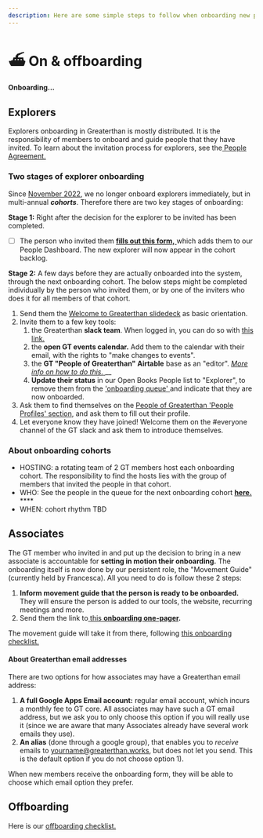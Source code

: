 ```yaml
---
description: Here are some simple steps to follow when onboarding new people to GT.
---
```


# ⛴ On & offboarding

#### Onboarding...

## Explorers

Explorers onboarding in Greaterthan is mostly distributed. It is the responsibility of members to onboard and guide people that they have invited. To learn about the invitation process for explorers, see the[ People Agreement.](../agreements/people-agreement.md#explorers)&#x20;

### Two stages of explorer onboarding&#x20;

Since [November 2022](https://www.loomio.com/d/3qmYIa7s/onboarding-explorers-in-cohorts), we no longer onboard explorers immediately, but in multi-annual _**cohorts**_. Therefore there are two key stages of onboarding:&#x20;

**Stage 1:** Right after the decision for the explorer to be invited has been completed.&#x20;

* [ ] The person who invited them [**fills out this form,** ](https://airtable.com/shrsRwYaxNOLaN46o)which adds them to our People Dashboard. The new explorer will now appear in the cohort backlog.&#x20;

**Stage 2:** A few days before they are actually onboarded into the system, through the next onboarding cohort. The below steps might be completed individually by the person who invited them, or by one of the inviters who does it for all members of that cohort.&#x20;

1. Send them the [Welcome to Greaterthan slidedeck](https://docs.google.com/presentation/d/1rFSGgnr78lhhy5qUJU2nRUVO1Xro84iDbriAotjiRV0/edit#slide=id.p21) as basic orientation.&#x20;
2. Invite them to a few key tools:
   1. the Greaterthan **slack team**. When logged in, you can do so with [this link. ](https://greaterfinance.slack.com/admin/invites)
   2. the **open GT events calendar.** Add them to the calendar with their email, with the rights to "make changes to events".
   3. the **GT "People of Greaterthan" Airtable** base as an "editor". [_More info on how to do this._ ](https://docs.google.com/document/d/1Qxa1fWOnZw7emMDMz-DHXMNzclQ9VMdMWHvCJ8RUF8M/edit)__
   4. **Update their status** in our Open Books People list to "Explorer", to remove them from the ['onboarding queue' ](https://airtable.com/app9eFED6mT3xijkm/pagZJ5UUwGsDt2ujA?Pllch=rec9kT2iaiaTymIkA)and indicate that they are now onboarded.
3. Ask them to find themselves on the [People of Greaterthan 'People Profiles' section](https://airtable.com/app9eFED6mT3xijkm/pagWBlHlsH6y1kzeN?6iIC3=recQTeuAsbK6etMJC), and ask them to fill out their profile.&#x20;
4. Let everyone know they have joined! Welcome them on the #everyone channel of the GT slack and ask them to introduce themselves.&#x20;

### About onboarding cohorts&#x20;

* HOSTING: a rotating team of 2 GT members host each onboarding cohort. The responsibility to find the hosts lies with the group of members that invited the people in that cohort.&#x20;
* WHO: See the people in the queue for the next onboarding cohort [**here.** ](https://airtable.com/app9eFED6mT3xijkm/pagZJ5UUwGsDt2ujA?Pllch=rec9kT2iaiaTymIkA)****
* WHEN: cohort rhythm TBD

## Associates

The GT member who invited in and put up the decision to bring in a new associate is accountable for **setting in motion their onboarding.** The onboarding itself is now done by our persistent role, the "Movement Guide" (currently held by Francesca). All you need to do is follow these 2 steps:&#x20;

1. **Inform movement guide that the person is ready to be onboarded.** They will ensure the person is added to our tools, the website, recurring meetings and more.&#x20;
2. Send them the link to[ this **onboarding one-pager**](https://docs.google.com/document/d/1Qij7\_XeBFWugVHX0m1mOg7rArwORcWDnkptbYgASLFY/edit)**.**

The movement guide will take it from there, following [this onboarding checklist.](https://docs.google.com/document/d/1IaLdXaXYWuCAGk-mG3gPXOwAAcJtJxpcDEi0heuGP9U/edit)

#### About Greaterthan email addresses

There are two options for how associates may have a Greaterthan email address:

1. **A full Google Apps Email account:** regular email account, which incurs a monthly fee to GT core. All associates may have such a GT email address, but we ask you to only choose this option if you will really use it (since we are aware that many Associates already have several work emails they use). &#x20;
2. **An alias** (done through a google group), that enables you to _receive_ emails to yourname@greaterthan.works, but does not let you send. This is the default option if you do not choose option 1).

When new members receive the onboarding form, they will be able to choose which email option they prefer.



## Offboarding

Here is our [offboarding checklist. ](https://docs.google.com/document/d/1bT3EXJSD-oTWouHSprullebs6bbxAMzyt\_UnJD3PYn8/edit)

